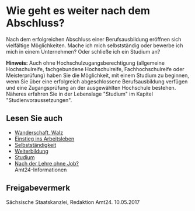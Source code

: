 # Wie geht es weiter nach dem Abschluss?

Nach dem erfolgreichen Abschluss einer Berufsausbildung eröffnen sich vielfältige Möglichkeiten. Mache ich mich selbstständig oder bewerbe ich mich in einem Unternehmen? Oder schließe ich ein Studium an?

**Hinweis:** Auch ohne Hochschulzugangsberechtigung (allgemeine Hochschulreife, fachgebundene Hochschulreife, Fachhochschulreife oder Meisterprüfung) haben Sie die Möglichkeit, mit einem Studium zu beginnen, wenn Sie über eine erfolgreich abgeschlossene Berufsausbildung verfügen und eine Zugangsprüfung an der ausgewählten Hochschule bestehen. Näheres erfahren Sie in der Lebenslage "Studium" im Kapitel "Studienvoraussetzungen".

## Lesen Sie auch

* [Wanderschaft, Walz](https://amt24dev.sachsen.de/zufi/lebenslagen/5000922)
* [Einstieg ins Arbeitsleben](https://amt24dev.sachsen.de/zufi/lebenslagen/5000268)
* [Selbstständigkeit](https://amt24dev.sachsen.de/zufi/lebenslagen/5000284)
* [Weiterbildung](https://amt24dev.sachsen.de/zufi/lebenslagen/5000613)
* [Studium](https://amt24dev.sachsen.de/zufi/lebenslagen/5000861)
* [Nach der Lehre ohne Job?](https://amt24dev.sachsen.de/zufi/lebenslagen/5000777)  
  Amt24-Informationen

## Freigabevermerk

Sächsische Staatskanzlei, Redaktion Amt24. 10.05.2017
